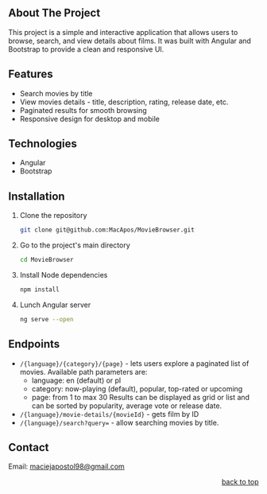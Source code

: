 ## About The Project

This project is a simple and interactive application that allows users to browse, search, and view details about films.
It was built with Angular and Bootstrap to provide a clean and responsive UI.

## Features

- Search movies by title
- View movies details - title, description, rating, release date, etc.
- Paginated results for smooth browsing
- Responsive design for desktop and mobile

## Technologies

- Angular
- Bootstrap

## Installation

1. Clone the repository
   ```sh
   git clone git@github.com:MacApos/MovieBrowser.git
   ```
2. Go to the project's main directory
   ```sh
   cd MovieBrowser
   ```
3. Install Node dependencies
   ```sh
   npm install
   ```
4. Lunch Angular server
   ```sh
   ng serve --open
   ```

## Endpoints

- `/{language}/{category}/{page}` - lets users explore a paginated list of movies. Available path parameters are:
    - language: en (default) or pl
    - category: now-playing (default), popular, top-rated or upcoming
    - page: from 1 to max 30
Results can be displayed as grid or list and can be sorted by popularity, average vote or release date.
- `/{language}/movie-details/{movieId}` - gets film by ID
- `/{language}/search?query=` - allow searching movies by title.

## Contact

Email: maciejapostol98@gmail.com

<p align="right"><a href="#about-the-project">back to top</a></p>